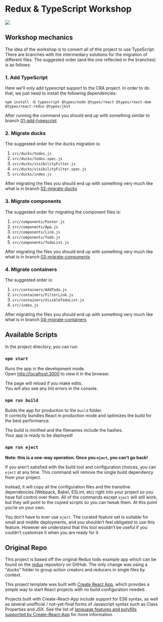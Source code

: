 # Redux & TypeScript Workshop

![](https://secure.meetupstatic.com/photos/event/4/b/8/2/highres_482839330.jpeg)

## Workshop mechanics

The idea of the workshop is to convert all of this project to use TypeScript. There are branches with the intermediary solutions for the migration of different files. The suggested order (and the one reflected in the branches) is as follows:

### 1. Add TypeScript

Here we'll only add typescript support to the CRA project. In order to do that, we just need to install the following dependencies:

```
npm install -D typescript @types/node @types/react @types/react-dom @types/react-redux @types/jest
```

After running the command you should end up with something similar to branch [01-add-typescript](https://github.com/elyalvarado/todos-typescript/tree/01-add-typescript)

### 2. Migrate ducks

The suggested order for the ducks migration is:

1. `src/ducks/todos.js`
1. `src/ducks/todos.spec.js`
1. `src/ducks/visibilityFilter.js`
1. `src/ducks/visibilityFilter.spec.js`
1. `src/ducks/index.js`

After migrating the files you should end up with something very much like what is in branch [02-migrate-ducks](https://github.com/elyalvarado/todos-typescript/tree/02-migrate-ducks)

### 3. Migrate components

The suggested order for migrating the component files is:

1. `src/components/Footer.js`
1. `src/components/App.js`
1. `src/components/Link.js`
1. `src/components/Todo.js`
1. `src/components/TodoList.js`

After migrating the files you should end up with something very much like what is in branch [03-migrate-components](https://github.com/elyalvarado/todos-typescript/tree/03-migrate-components)

### 4. Migrate containers

The suggested order is:

1. `src/containers/AddTodo.js`
1. `src/containers/FilterLink.js`
1. `src/containers/VisibleTodoList.js`
1. `src/index.js`

After migrating the files you should end up with something very much like what is in branch [04-migrate-containers](https://github.com/elyalvarado/todos-typescript/tree/04-migrate-containers)

## Available Scripts

In the project directory, you can run:

### `npm start`

Runs the app in the development mode.<br>
Open [http://localhost:3000](http://localhost:3000) to view it in the browser.

The page will reload if you make edits.<br>
You will also see any lint errors in the console.

### `npm run build`

Builds the app for production to the `build` folder.<br>
It correctly bundles React in production mode and optimizes the build for the best performance.

The build is minified and the filenames include the hashes.<br>
Your app is ready to be deployed!

### `npm run eject`

**Note: this is a one-way operation. Once you `eject`, you can’t go back!**

If you aren’t satisfied with the build tool and configuration choices, you can `eject` at any time. This command will remove the single build dependency from your project.

Instead, it will copy all the configuration files and the transitive dependencies (Webpack, Babel, ESLint, etc) right into your project so you have full control over them. All of the commands except `eject` will still work, but they will point to the copied scripts so you can tweak them. At this point you’re on your own.

You don’t have to ever use `eject`. The curated feature set is suitable for small and middle deployments, and you shouldn’t feel obligated to use this feature. However we understand that this tool wouldn’t be useful if you couldn’t customize it when you are ready for it.

## Original Repo

This project is based off the original Redux todo example app which can be found on the [redux](https://github.com/reduxjs/redux/tree/master/examples/todos) repository on GitHub. The only change was using a "ducks" folder to group action creators and reducers in single files by context.

This project template was built with [Create React App](https://github.com/facebookincubator/create-react-app), which provides a simple way to start React projects with no build configuration needed.

Projects built with Create-React-App include support for ES6 syntax, as well as several unofficial / not-yet-final forms of Javascript syntax such as Class Properties and JSX. See the list of [language features and polyfills supported by Create-React-App](https://github.com/facebookincubator/create-react-app/blob/master/packages/react-scripts/template/README.md#supported-language-features-and-polyfills) for more information.
